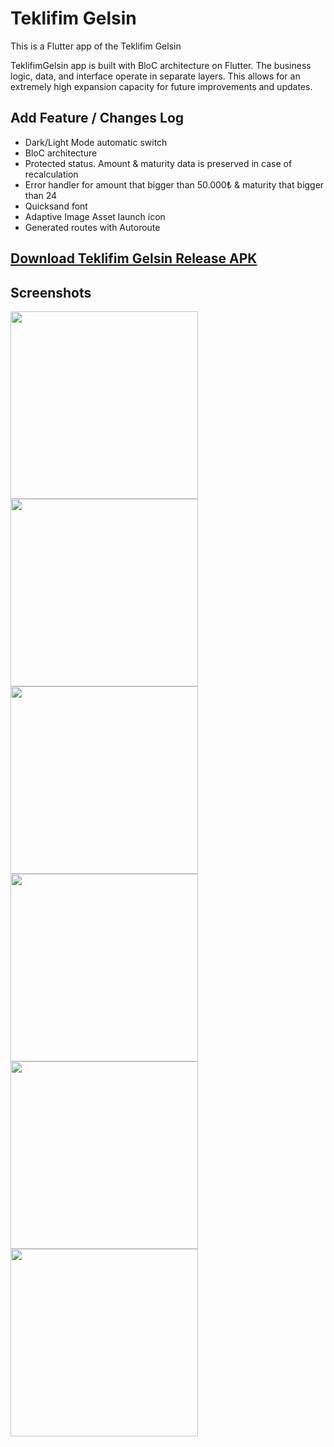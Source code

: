 # Teklifim Gelsin

This is a Flutter app of the Teklifim Gelsin

TeklifimGelsin app is built with BloC architecture on Flutter. The business logic, data, and interface operate in separate layers. This allows for an extremely high expansion capacity for future improvements and updates.

## Add Feature / Changes Log
- Dark/Light Mode automatic switch
- BloC architecture
- Protected status. Amount & maturity data is preserved in case of recalculation
- Error handler for amount that bigger than 50.000₺ & maturity that bigger than 24
- Quicksand font
- Adaptive Image Asset launch icon
- Generated routes with Autoroute

## [Download Teklifim Gelsin Release APK](https://drive.google.com/file/d/1Xz0LgPnqkovVAgSHya7EcOFZGIj2Z6d6/view?usp=sharing)

## Screenshots
<p float="left">
  <img src="https://user-images.githubusercontent.com/62347408/165734277-ef17d05c-1cf3-4888-bd8d-57aef4648d6a.jpg" width="300" />
  <img src="https://user-images.githubusercontent.com/62347408/165734274-84ce5f37-f298-41d9-a3f1-be265244625d.jpg" width="300" />
  <img src="https://user-images.githubusercontent.com/62347408/165734272-733c5260-a141-4919-8b2e-598203196d0c.jpg" width="300" />
  <img src="https://user-images.githubusercontent.com/62347408/165734271-f5c7e966-caea-4a97-85ad-bc35d294b73b.jpg" width="300" />
  <img src="https://user-images.githubusercontent.com/62347408/165734269-8bf50935-9578-470a-9ed0-d3a62009fb99.jpg" width="300" /> 
  <img src="https://user-images.githubusercontent.com/62347408/165734264-e3d17d6d-6f19-4417-8d34-31bc58dc14f0.jpg" width="300" />
</p>
